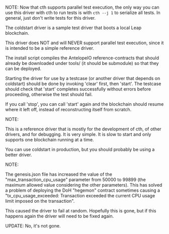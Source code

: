NOTE: Now that cth supports parallel test execution, the only way you can use this driver with cth to run tests is with `cth --j 1` to serialize all tests. In general, just don't write tests for this driver.

The coldstart driver is a sample test driver that boots a local Leap blockchain.

This driver does NOT and will NEVER support parallel test execution, since it is intended to be a simple reference driver.

The install script compiles the AntelopeIO reference-contracts that should already be downloaded under tools/ (it should be submodule) so that they can be deployed.

Starting the driver for use by a testcase (or another driver that depends on coldstart) should be done by invoking 'clear' first, then 'start'. The testcase should check that 'start' completes successfully without errors before proceeding, otherwise the test should fail.

If you call 'stop', you can call 'start' again and the blockchain should resume where it left off, instead of reconstructing itself from scratch.

NOTE:

This is a reference driver that is mostly for the development of cth, of other drivers, and for debugging. It is very simple. It is slow to start and only supports one blockchain running at a time.

You can use coldstart in production, but you should probably be using a better driver.

NOTE:

The genesis.json file has increased the value of the "max_transaction_cpu_usage" parameter from 50000 to 99899 (the maximum allowed value considering the other parameters). This has solved a problem of deploying the DoH "hegemon" contract sometimes causing a "tx_cpu_usage_exceeded: Transaction exceeded the current CPU usage limit imposed on the transaction".

This caused the driver to fail at random. Hopefully this is gone, but if this happens again the driver will need to be fixed again.

UPDATE: No, it's not gone.

